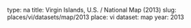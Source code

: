 type: na
title: Virgin Islands, U.S. / National Map (2013)
slug: places/vi/datasets/map/2013
place: vi
dataset: map
year: 2013
